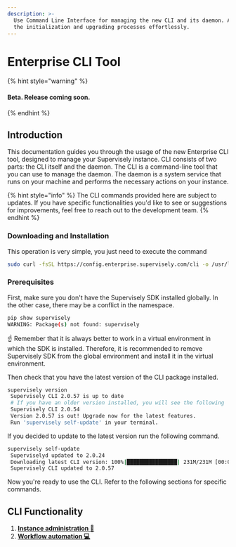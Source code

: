 ```yaml
---
description: >-
  Use Command Line Interface for managing the new CLI and its daemon. Automate
  the initialization and upgrading processes effortlessly.
---
```


# Enterprise CLI Tool

{% hint style="warning" %}
#### Beta. Release coming soon.
{% endhint %}

## Introduction

This documentation guides you through the usage of the new Enterprise CLI tool, designed to manage your Supervisely instance. CLI consists of two parts: the CLI itself and the daemon. The CLI is a command-line tool that you can use to manage the daemon. The daemon is a system service that runs on your machine and performs the necessary actions on your instance.

{% hint style="info" %}
The CLI commands provided here are subject to updates. If you have specific functionalities you'd like to see or suggestions for improvements, feel free to reach out to the development team.
{% endhint %}

### Downloading and Installation

This operation is very simple, you just need to execute the command

```bash
sudo curl -fsSL https://config.enterprise.supervisely.com/cli -o /usr/local/bin/supervisely && sudo chmod +x /usr/local/bin/supervisely
```

### Prerequisites

First, make sure you don't have the Supervisely SDK installed globally. In the other case, there may be a conflict in the namespace.

```bash
pip show supervisely
WARNING: Package(s) not found: supervisely
```

☝️ Remember that it is always better to work in a virtual environment in which the SDK is installed. Therefore, it is recommended to remove Supervisely SDK from the global environment and install it in the virtual environment.

Then check that you have the latest version of the CLI package installed.

```bash
supervisely version
 Supervisely CLI 2.0.57 is up to date
 # If you have an older version installed, you will see the following
 Supervisely CLI 2.0.54
 Version 2.0.57 is out! Upgrade now for the latest features. 
 Run 'supervisely self-update' in your terminal.
```

If you decided to update to the latest version run the following command.

```bash
supervisely self-update
 Superviselyd updated to 2.0.24
 Downloading latest CLI version: 100%|████████████████| 231M/231M [00:00<00:00, 770MB/s]
 Supervisely CLI updated to 2.0.57
```

Now you're ready to use the CLI. Refer to the following sections for specific commands.

## CLI Functionality

1. [**Instance administration 🔧**](instance-administration.md)
2. [**Workflow automation 💻**](workflow-automation.md)
